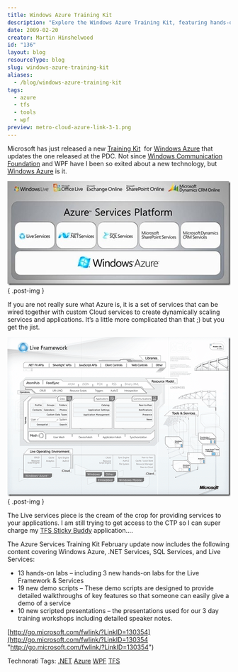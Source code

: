 ```yaml
---
title: Windows Azure Training Kit
description: "Explore the Windows Azure Training Kit, featuring hands-on labs and demos to master Azure services. Elevate your cloud skills with expert guidance!"
date: 2009-02-20
creator: Martin Hinshelwood
id: "136"
layout: blog
resourceType: blog
slug: windows-azure-training-kit
aliases:
  - /blog/windows-azure-training-kit
tags:
  - azure
  - tfs
  - tools
  - wpf
preview: metro-cloud-azure-link-3-1.png
---
```


Microsoft has just released a new [Training Kit](http://go.microsoft.com/fwlink/?LinkID=130354)  for [Windows Azure](http://www.microsoft.com/azure/windowsazure.mspx) that updates the one released at the PDC. Not since [Windows Communication Foundation](http://wcf.netfx3.com "Windows Communication Foundation") and WPF have I been so exited about a new technology, but [Windows Azure](http://www.microsoft.com/azure/windowsazure.mspx) is it.

[![servicesPlatform](images/WindowsAzureTrainingKit_7126-servicesPlatform_thumb-2-3.jpg)](http://blog.hinshelwood.com/files/2011/05/GWB-WindowsLiveWriter-WindowsAzureTrainingKit_7126-servicesPlatform_2.jpg)
{ .post-img }

If you are not really sure what Azure is, it is a set of services that can be wired together with custom Cloud services to create dynamically scaling services and applications. It’s a little more complicated than that ;) but you get the jist.

[![image](images/WindowsAzureTrainingKit_7126-image_thumb-1-2.png)](http://blog.hinshelwood.com/files/2011/05/GWB-WindowsLiveWriter-WindowsAzureTrainingKit_7126-image_21.png)
{ .post-img }

The Live services piece is the cream of the crop for providing services to your applications. I am still trying to get access to the CTP so I can super charge my [TFS Sticky Buddy](http://codeplex.com/tfsstickybuddy) application….

The Azure Services Training Kit February update now includes the following content covering Windows Azure, .NET Services, SQL Services, and Live Services:

- 13 hands-on labs – including 3 new hands-on labs for the Live Framework & Services
- 19 new demo scripts – These demo scripts are designed to provide detailed walkthroughs of key features so that someone can easily give a demo of a service
- 10 new scripted presentations – the presentations used for our 3 day training workshops including detailed speaker notes.

[http://go.microsoft.com/fwlink/?LinkID=130354](http://go.microsoft.com/fwlink/?LinkID=130354 "http://go.microsoft.com/fwlink/?LinkID=130354")

Technorati Tags: [.NET](http://technorati.com/tags/.NET) [Azure](http://technorati.com/tags/Azure) [WPF](http://technorati.com/tags/WPF) [TFS](http://technorati.com/tags/TFS)

